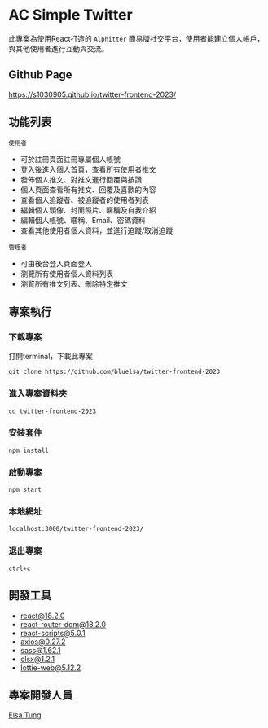 # AC Simple Twitter 

此專案為使用React打造的 `Alphitter` 簡易版社交平台，使用者能建立個人帳戶，與其他使用者進行互動與交流。

## Github Page

https://s1030905.github.io/twitter-frontend-2023/

## 功能列表

`使用者`
* 可於註冊頁面註冊專屬個人帳號
* 登入後進入個人首頁，查看所有使用者推文
* 發佈個人推文、對推文進行回覆與按讚
* 個人頁面查看所有推文、回覆及喜歡的內容
* 查看個人追蹤者、被追蹤者的使用者列表
* 編輯個人頭像、封面照片、暱稱及自我介紹
* 編輯個人帳號、暱稱、Email、密碼資料
* 查看其他使用者個人資料，並進行追蹤/取消追蹤

`管理者`
* 可由後台登入頁面登入
* 瀏覽所有使用者個人資料列表
* 瀏覽所有推文列表、刪除特定推文

## 專案執行

### 下載專案

打開terminal，下載此專案
```
git clone https://github.com/bluelsa/twitter-frontend-2023
```

### 進入專案資料夾

```
cd twitter-frontend-2023
```

### 安裝套件

```
npm install
```

### 啟動專案

```
npm start
```

### 本地網址

```
localhost:3000/twitter-frontend-2023/
```

### 退出專案

```
ctrl+c
```

## 開發工具

* react@18.2.0
* react-router-dom@18.2.0
* react-scripts@5.0.1
* axios@0.27.2
* sass@1.62.1
* clsx@1.2.1
* lottie-web@5.12.2

## 專案開發人員
[Elsa Tung](https://github.com/bluelsa)


